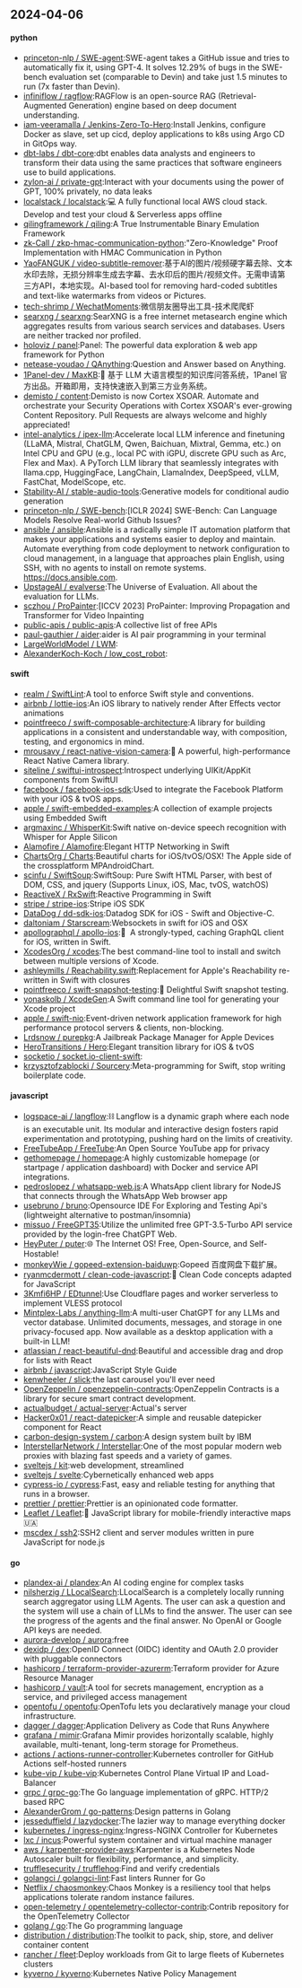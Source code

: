 ## 2024-04-06

#### python
* [princeton-nlp / SWE-agent](https://github.com/princeton-nlp/SWE-agent):SWE-agent takes a GitHub issue and tries to automatically fix it, using GPT-4. It solves 12.29% of bugs in the SWE-bench evaluation set (comparable to Devin) and take just 1.5 minutes to run (7x faster than Devin).
* [infiniflow / ragflow](https://github.com/infiniflow/ragflow):RAGFlow is an open-source RAG (Retrieval-Augmented Generation) engine based on deep document understanding.
* [iam-veeramalla / Jenkins-Zero-To-Hero](https://github.com/iam-veeramalla/Jenkins-Zero-To-Hero):Install Jenkins, configure Docker as slave, set up cicd, deploy applications to k8s using Argo CD in GitOps way.
* [dbt-labs / dbt-core](https://github.com/dbt-labs/dbt-core):dbt enables data analysts and engineers to transform their data using the same practices that software engineers use to build applications.
* [zylon-ai / private-gpt](https://github.com/zylon-ai/private-gpt):Interact with your documents using the power of GPT, 100% privately, no data leaks
* [localstack / localstack](https://github.com/localstack/localstack):💻 A fully functional local AWS cloud stack. Develop and test your cloud & Serverless apps offline
* [qilingframework / qiling](https://github.com/qilingframework/qiling):A True Instrumentable Binary Emulation Framework
* [zk-Call / zkp-hmac-communication-python](https://github.com/zk-Call/zkp-hmac-communication-python):"Zero-Knowledge" Proof Implementation with HMAC Communication in Python
* [YaoFANGUK / video-subtitle-remover](https://github.com/YaoFANGUK/video-subtitle-remover):基于AI的图片/视频硬字幕去除、文本水印去除，无损分辨率生成去字幕、去水印后的图片/视频文件。无需申请第三方API，本地实现。AI-based tool for removing hard-coded subtitles and text-like watermarks from videos or Pictures.
* [tech-shrimp / WechatMoments](https://github.com/tech-shrimp/WechatMoments):微信朋友圈导出工具-技术爬爬虾
* [searxng / searxng](https://github.com/searxng/searxng):SearXNG is a free internet metasearch engine which aggregates results from various search services and databases. Users are neither tracked nor profiled.
* [holoviz / panel](https://github.com/holoviz/panel):Panel: The powerful data exploration & web app framework for Python
* [netease-youdao / QAnything](https://github.com/netease-youdao/QAnything):Question and Answer based on Anything.
* [1Panel-dev / MaxKB](https://github.com/1Panel-dev/MaxKB):💬 基于 LLM 大语言模型的知识库问答系统，1Panel 官方出品。开箱即用，支持快速嵌入到第三方业务系统。
* [demisto / content](https://github.com/demisto/content):Demisto is now Cortex XSOAR. Automate and orchestrate your Security Operations with Cortex XSOAR's ever-growing Content Repository. Pull Requests are always welcome and highly appreciated!
* [intel-analytics / ipex-llm](https://github.com/intel-analytics/ipex-llm):Accelerate local LLM inference and finetuning (LLaMA, Mistral, ChatGLM, Qwen, Baichuan, Mixtral, Gemma, etc.) on Intel CPU and GPU (e.g., local PC with iGPU, discrete GPU such as Arc, Flex and Max). A PyTorch LLM library that seamlessly integrates with llama.cpp, HuggingFace, LangChain, LlamaIndex, DeepSpeed, vLLM, FastChat, ModelScope, etc.
* [Stability-AI / stable-audio-tools](https://github.com/Stability-AI/stable-audio-tools):Generative models for conditional audio generation
* [princeton-nlp / SWE-bench](https://github.com/princeton-nlp/SWE-bench):[ICLR 2024] SWE-Bench: Can Language Models Resolve Real-world Github Issues?
* [ansible / ansible](https://github.com/ansible/ansible):Ansible is a radically simple IT automation platform that makes your applications and systems easier to deploy and maintain. Automate everything from code deployment to network configuration to cloud management, in a language that approaches plain English, using SSH, with no agents to install on remote systems. https://docs.ansible.com.
* [UpstageAI / evalverse](https://github.com/UpstageAI/evalverse):The Universe of Evaluation. All about the evaluation for LLMs.
* [sczhou / ProPainter](https://github.com/sczhou/ProPainter):[ICCV 2023] ProPainter: Improving Propagation and Transformer for Video Inpainting
* [public-apis / public-apis](https://github.com/public-apis/public-apis):A collective list of free APIs
* [paul-gauthier / aider](https://github.com/paul-gauthier/aider):aider is AI pair programming in your terminal
* [LargeWorldModel / LWM](https://github.com/LargeWorldModel/LWM):
* [AlexanderKoch-Koch / low_cost_robot](https://github.com/AlexanderKoch-Koch/low_cost_robot):

#### swift
* [realm / SwiftLint](https://github.com/realm/SwiftLint):A tool to enforce Swift style and conventions.
* [airbnb / lottie-ios](https://github.com/airbnb/lottie-ios):An iOS library to natively render After Effects vector animations
* [pointfreeco / swift-composable-architecture](https://github.com/pointfreeco/swift-composable-architecture):A library for building applications in a consistent and understandable way, with composition, testing, and ergonomics in mind.
* [mrousavy / react-native-vision-camera](https://github.com/mrousavy/react-native-vision-camera):📸 A powerful, high-performance React Native Camera library.
* [siteline / swiftui-introspect](https://github.com/siteline/swiftui-introspect):Introspect underlying UIKit/AppKit components from SwiftUI
* [facebook / facebook-ios-sdk](https://github.com/facebook/facebook-ios-sdk):Used to integrate the Facebook Platform with your iOS & tvOS apps.
* [apple / swift-embedded-examples](https://github.com/apple/swift-embedded-examples):A collection of example projects using Embedded Swift
* [argmaxinc / WhisperKit](https://github.com/argmaxinc/WhisperKit):Swift native on-device speech recognition with Whisper for Apple Silicon
* [Alamofire / Alamofire](https://github.com/Alamofire/Alamofire):Elegant HTTP Networking in Swift
* [ChartsOrg / Charts](https://github.com/ChartsOrg/Charts):Beautiful charts for iOS/tvOS/OSX! The Apple side of the crossplatform MPAndroidChart.
* [scinfu / SwiftSoup](https://github.com/scinfu/SwiftSoup):SwiftSoup: Pure Swift HTML Parser, with best of DOM, CSS, and jquery (Supports Linux, iOS, Mac, tvOS, watchOS)
* [ReactiveX / RxSwift](https://github.com/ReactiveX/RxSwift):Reactive Programming in Swift
* [stripe / stripe-ios](https://github.com/stripe/stripe-ios):Stripe iOS SDK
* [DataDog / dd-sdk-ios](https://github.com/DataDog/dd-sdk-ios):Datadog SDK for iOS - Swift and Objective-C.
* [daltoniam / Starscream](https://github.com/daltoniam/Starscream):Websockets in swift for iOS and OSX
* [apollographql / apollo-ios](https://github.com/apollographql/apollo-ios):📱  A strongly-typed, caching GraphQL client for iOS, written in Swift.
* [XcodesOrg / xcodes](https://github.com/XcodesOrg/xcodes):The best command-line tool to install and switch between multiple versions of Xcode.
* [ashleymills / Reachability.swift](https://github.com/ashleymills/Reachability.swift):Replacement for Apple's Reachability re-written in Swift with closures
* [pointfreeco / swift-snapshot-testing](https://github.com/pointfreeco/swift-snapshot-testing):📸 Delightful Swift snapshot testing.
* [yonaskolb / XcodeGen](https://github.com/yonaskolb/XcodeGen):A Swift command line tool for generating your Xcode project
* [apple / swift-nio](https://github.com/apple/swift-nio):Event-driven network application framework for high performance protocol servers & clients, non-blocking.
* [Lrdsnow / purepkg](https://github.com/Lrdsnow/purepkg):A Jailbreak Package Manager for Apple Devices
* [HeroTransitions / Hero](https://github.com/HeroTransitions/Hero):Elegant transition library for iOS & tvOS
* [socketio / socket.io-client-swift](https://github.com/socketio/socket.io-client-swift):
* [krzysztofzablocki / Sourcery](https://github.com/krzysztofzablocki/Sourcery):Meta-programming for Swift, stop writing boilerplate code.

#### javascript
* [logspace-ai / langflow](https://github.com/logspace-ai/langflow):⛓️ Langflow is a dynamic graph where each node is an executable unit. Its modular and interactive design fosters rapid experimentation and prototyping, pushing hard on the limits of creativity.
* [FreeTubeApp / FreeTube](https://github.com/FreeTubeApp/FreeTube):An Open Source YouTube app for privacy
* [gethomepage / homepage](https://github.com/gethomepage/homepage):A highly customizable homepage (or startpage / application dashboard) with Docker and service API integrations.
* [pedroslopez / whatsapp-web.js](https://github.com/pedroslopez/whatsapp-web.js):A WhatsApp client library for NodeJS that connects through the WhatsApp Web browser app
* [usebruno / bruno](https://github.com/usebruno/bruno):Opensource IDE For Exploring and Testing Api's (lightweight alternative to postman/insomnia)
* [missuo / FreeGPT35](https://github.com/missuo/FreeGPT35):Utilize the unlimited free GPT-3.5-Turbo API service provided by the login-free ChatGPT Web.
* [HeyPuter / puter](https://github.com/HeyPuter/puter):🌐 The Internet OS! Free, Open-Source, and Self-Hostable!
* [monkeyWie / gopeed-extension-baiduwp](https://github.com/monkeyWie/gopeed-extension-baiduwp):Gopeed 百度网盘下载扩展。
* [ryanmcdermott / clean-code-javascript](https://github.com/ryanmcdermott/clean-code-javascript):🛁 Clean Code concepts adapted for JavaScript
* [3Kmfi6HP / EDtunnel](https://github.com/3Kmfi6HP/EDtunnel):Use Cloudflare pages and worker serverless to implement VLESS protocol
* [Mintplex-Labs / anything-llm](https://github.com/Mintplex-Labs/anything-llm):A multi-user ChatGPT for any LLMs and vector database. Unlimited documents, messages, and storage in one privacy-focused app. Now available as a desktop application with a built-in LLM!
* [atlassian / react-beautiful-dnd](https://github.com/atlassian/react-beautiful-dnd):Beautiful and accessible drag and drop for lists with React
* [airbnb / javascript](https://github.com/airbnb/javascript):JavaScript Style Guide
* [kenwheeler / slick](https://github.com/kenwheeler/slick):the last carousel you'll ever need
* [OpenZeppelin / openzeppelin-contracts](https://github.com/OpenZeppelin/openzeppelin-contracts):OpenZeppelin Contracts is a library for secure smart contract development.
* [actualbudget / actual-server](https://github.com/actualbudget/actual-server):Actual's server
* [Hacker0x01 / react-datepicker](https://github.com/Hacker0x01/react-datepicker):A simple and reusable datepicker component for React
* [carbon-design-system / carbon](https://github.com/carbon-design-system/carbon):A design system built by IBM
* [InterstellarNetwork / Interstellar](https://github.com/InterstellarNetwork/Interstellar):One of the most popular modern web proxies with blazing fast speeds and a variety of games.
* [sveltejs / kit](https://github.com/sveltejs/kit):web development, streamlined
* [sveltejs / svelte](https://github.com/sveltejs/svelte):Cybernetically enhanced web apps
* [cypress-io / cypress](https://github.com/cypress-io/cypress):Fast, easy and reliable testing for anything that runs in a browser.
* [prettier / prettier](https://github.com/prettier/prettier):Prettier is an opinionated code formatter.
* [Leaflet / Leaflet](https://github.com/Leaflet/Leaflet):🍃 JavaScript library for mobile-friendly interactive maps 🇺🇦
* [mscdex / ssh2](https://github.com/mscdex/ssh2):SSH2 client and server modules written in pure JavaScript for node.js

#### go
* [plandex-ai / plandex](https://github.com/plandex-ai/plandex):An AI coding engine for complex tasks
* [nilsherzig / LLocalSearch](https://github.com/nilsherzig/LLocalSearch):LLocalSearch is a completely locally running search aggregator using LLM Agents. The user can ask a question and the system will use a chain of LLMs to find the answer. The user can see the progress of the agents and the final answer. No OpenAI or Google API keys are needed.
* [aurora-develop / aurora](https://github.com/aurora-develop/aurora):free
* [dexidp / dex](https://github.com/dexidp/dex):OpenID Connect (OIDC) identity and OAuth 2.0 provider with pluggable connectors
* [hashicorp / terraform-provider-azurerm](https://github.com/hashicorp/terraform-provider-azurerm):Terraform provider for Azure Resource Manager
* [hashicorp / vault](https://github.com/hashicorp/vault):A tool for secrets management, encryption as a service, and privileged access management
* [opentofu / opentofu](https://github.com/opentofu/opentofu):OpenTofu lets you declaratively manage your cloud infrastructure.
* [dagger / dagger](https://github.com/dagger/dagger):Application Delivery as Code that Runs Anywhere
* [grafana / mimir](https://github.com/grafana/mimir):Grafana Mimir provides horizontally scalable, highly available, multi-tenant, long-term storage for Prometheus.
* [actions / actions-runner-controller](https://github.com/actions/actions-runner-controller):Kubernetes controller for GitHub Actions self-hosted runners
* [kube-vip / kube-vip](https://github.com/kube-vip/kube-vip):Kubernetes Control Plane Virtual IP and Load-Balancer
* [grpc / grpc-go](https://github.com/grpc/grpc-go):The Go language implementation of gRPC. HTTP/2 based RPC
* [AlexanderGrom / go-patterns](https://github.com/AlexanderGrom/go-patterns):Design patterns in Golang
* [jesseduffield / lazydocker](https://github.com/jesseduffield/lazydocker):The lazier way to manage everything docker
* [kubernetes / ingress-nginx](https://github.com/kubernetes/ingress-nginx):Ingress-NGINX Controller for Kubernetes
* [lxc / incus](https://github.com/lxc/incus):Powerful system container and virtual machine manager
* [aws / karpenter-provider-aws](https://github.com/aws/karpenter-provider-aws):Karpenter is a Kubernetes Node Autoscaler built for flexibility, performance, and simplicity.
* [trufflesecurity / trufflehog](https://github.com/trufflesecurity/trufflehog):Find and verify credentials
* [golangci / golangci-lint](https://github.com/golangci/golangci-lint):Fast linters Runner for Go
* [Netflix / chaosmonkey](https://github.com/Netflix/chaosmonkey):Chaos Monkey is a resiliency tool that helps applications tolerate random instance failures.
* [open-telemetry / opentelemetry-collector-contrib](https://github.com/open-telemetry/opentelemetry-collector-contrib):Contrib repository for the OpenTelemetry Collector
* [golang / go](https://github.com/golang/go):The Go programming language
* [distribution / distribution](https://github.com/distribution/distribution):The toolkit to pack, ship, store, and deliver container content
* [rancher / fleet](https://github.com/rancher/fleet):Deploy workloads from Git to large fleets of Kubernetes clusters
* [kyverno / kyverno](https://github.com/kyverno/kyverno):Kubernetes Native Policy Management
